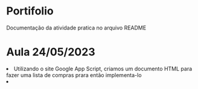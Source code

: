 # Portifolio
Documentação da atividade pratica  no arquivo README

<h1> Aula 24/05/2023</h1>

<li> Utilizando o site Google App Script, criamos um documento HTML para fazer uma lista de compras prara então implementa-lo</li>

<li> 

